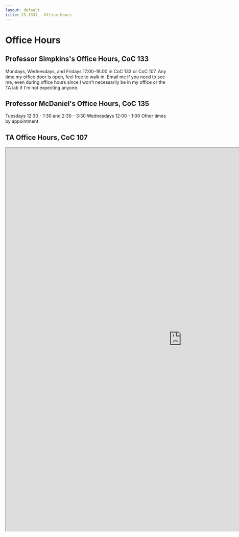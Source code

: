 ```yaml
---
layout: default
title: CS 1331 - Office Hours
---
```


# Office Hours

## Professor Simpkins's Office Hours, CoC 133

Mondays, Wednesdays, and Fridays 17:00-18:00 in CoC 133 or CoC 107. Any time my office door is open, feel free to walk in. Email me if you need to see me, even during office hours since I won't necessarily be in my office or the TA lab if I'm not expecting anyone.

## Professor McDaniel's Office Hours, CoC 135

Tuesdays 12:30 - 1:30 and 2:30 - 3:30
Wednesdays 12:00 - 1:00
Other times by appointment

## TA Office Hours, CoC 107

<iframe style="width: 1100px; height: 1200px;" src="https://docs.google.com/spreadsheets/d/10NqQlhjbiBozXofxK4PVMavhppZjntW9xiYuDC07DVg/pubhtml?gid=1192753817&amp;single=true&amp;widget=true&amp;headers=false"></iframe>
